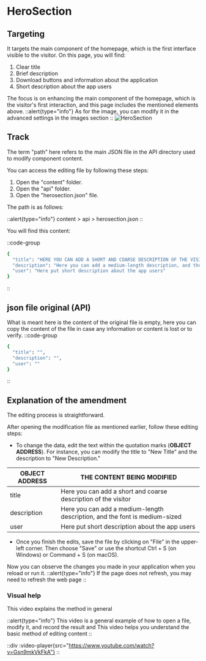 # HeroSection
## Targeting
It targets the main component of the homepage, which is the first interface visible to the visitor. On this page, you will find:

1. Clear title
2. Brief description
3. Download buttons and information about the application
4. Short description about the app users

The focus is on enhancing the main component of the homepage, which is the visitor's first interaction, and this page includes the mentioned elements above.
::alert{type="info"}
As for the image, you can modify it in the advanced settings in the images section
::
![HeroSection](/img/HeroSection.jpg "Title")
## Track
The term "path" here refers to the main JSON file in the API directory used to modify component content.

You can access the editing file by following these steps:

1. Open the "content" folder.
2. Open the "api" folder.
3. Open the "herosection.json" file.

The path is as follows:

::alert{type="info"}
content > api > herosection.json
::

You will find this content:

::code-group
  ```bash [content > api > herosection.json]
  {
    "title": "HERE YOU CAN ADD A SHORT AND COARSE DESCRIPTION OF THE VISITOR",
    "description": "Here you can add a medium-length description, and the font is medium-sized",
    "user": "Here put short description about the app users"
  }
  ```
::

## json file original (API)
What is meant here is the content of the original file is empty, here you can copy the content of the file in case any information or content is lost or to verify.
::code-group
  ```bash [herosection.json]
  {
    "title": "",
    "description": "",
    "user": ""
  }
  ```
::
## Explanation of the amendment
The editing process is straightforward.

After opening the modification file as mentioned earlier, follow these editing steps:

- To change the data, edit the text within the quotation marks (**OBJECT ADDRESS**). For instance, you can modify the title to "New Title" and the description to "New Description."

|OBJECT ADDRESS   | THE CONTENT BEING MODIFIED  |
| ------------ | ------------ |
| title  | Here you can add a short and coarse description of the visitor  |
| description  | Here you can add a medium-length description, and the font is medium-sized  |
| user  | Here put short description about the app users  |
- Once you finish the edits, save the file by clicking on "File" in the upper-left corner. Then choose "Save" or use the shortcut Ctrl + S (on Windows) or Command + S (on macOS).

Now you can observe the changes you made in your application when you reload or run it.
::alert{type="info"}
If the page does not refresh, you may need to refresh the web page
::

### Visual help
This video explains the method in general

::alert{type="info"}
This video is a general example of how to open a file, modify it, and record the result and This video helps you understand the basic method of editing content
::

::div
  :video-player{src="https://www.youtube.com/watch?v=Gsn9mkVkFkA"}
::